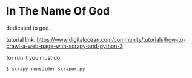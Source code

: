 # In The Name Of God

dedicated to god.

tutorial link: https://www.digitalocean.com/community/tutorials/how-to-crawl-a-web-page-with-scrapy-and-python-3

for run it you must do:

```
$ scrapy runspider scraper.py
```
